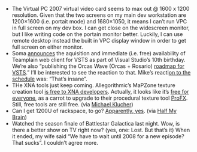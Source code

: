 -   The Virtual PC 2007 virtual video card seems to max out @ 1600 x
    1200 resolution. Given that the two screens on my main dev
    workstation are 1200×1600 (i.e. portait mode) and 1680×1050, it
    means I can’t run VPC in full screen on my dev box. I can get close
    on the widescreen monitor, but I like writing code on the portain
    monitor better. Luckily, I can use remote desktop instead the built
    in VPC display window in order to get full screen on either monitor.
-   Soma
    [announces](http://blogs.msdn.com/somasegar/archive/2007/03/26/visual-studio-turns-10.aspx)
    the aquisition and immediate (i.e. free) availability of Teamplain
    web client for VSTS as part of Visual Studio’s 10th birthday. We’re
    also “publishing the Orcas Wave (Orcas + Rosario) [roadmap for
    VSTS](http://msdn2.microsoft.com/teamsystem/bb407307.aspx).” I’ll be
    interested to see the reaction to that. Mike’s reacti[on to the
    schedule](http://www.larkware.com/dg8/TheDailyGrind1107.aspx) was:
    “That’s insane”.
-   THe XNA tools just keep coming. Allegorithmic’s MaPZone texture
    creation tool [is free to XNA
    developers](http://www.mapzoneeditor.com/?PAGE=COMMUNITY.XNA).
    Actually, it looks like it’s [free for
    everyone](http://www.mapzoneeditor.com/), as a carrot to upgrade to
    their procedural texture tool
    [ProFX](http://www.mapzoneeditor.com/?PAGE=PROFX). Still, free tools
    are still free. (via [Michael
    Klucher](http://klucher.com/archive/2007/03/27/download-mapzone-texture-authoring-tool-for-free.aspx))
-   Can I get 1200U of rackspace, to go? [Apparently,
    yes](http://www.rackable.com/solutions/concentro.htm). (via [Half My
    Brain](http://halfmybrain.spaces.live.com/Blog/cns!DF6CA820250998D2!380.entry))
-   Watched the season finale of Battlestar Galactica last night. Wow,
    is there a better show on TV right now? (yes, one: Lost. But that’s
    it) When it ended, my wife said “We have to wait until 2008 for a
    new episode? That sucks”. I couldn’t agree more.

